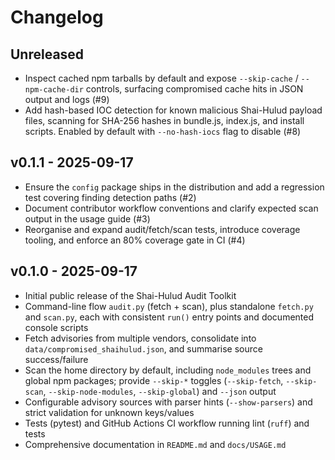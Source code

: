 # Changelog

## Unreleased

- Inspect cached npm tarballs by default and expose `--skip-cache` /
  `--npm-cache-dir` controls, surfacing compromised cache hits in JSON
  output and logs (#9)
- Add hash-based IOC detection for known malicious Shai-Hulud payload files,
  scanning for SHA-256 hashes in bundle.js, index.js, and install scripts.
  Enabled by default with `--no-hash-iocs` flag to disable (#8)

## v0.1.1 - 2025-09-17

- Ensure the `config` package ships in the distribution and add a regression test
  covering finding detection paths (#2)
- Document contributor workflow conventions and clarify expected scan output in
  the usage guide (#3)
- Reorganise and expand audit/fetch/scan tests, introduce coverage tooling, and
  enforce an 80% coverage gate in CI (#4)

## v0.1.0 - 2025-09-17

- Initial public release of the Shai-Hulud Audit Toolkit
- Command-line flow `audit.py` (fetch + scan), plus standalone `fetch.py` and
  `scan.py`, each with consistent `run()` entry points and documented console
  scripts
- Fetch advisories from multiple vendors, consolidate into
  `data/compromised_shaihulud.json`, and summarise source success/failure
- Scan the home directory by default, including `node_modules` trees and global
  npm packages; provide `--skip-*` toggles (`--skip-fetch`, `--skip-scan`,
  `--skip-node-modules`, `--skip-global`) and `--json` output
- Configurable advisory sources with parser hints (`--show-parsers`) and strict
  validation for unknown keys/values
- Tests (pytest) and GitHub Actions CI workflow running lint (`ruff`) and tests
- Comprehensive documentation in `README.md` and `docs/USAGE.md`
